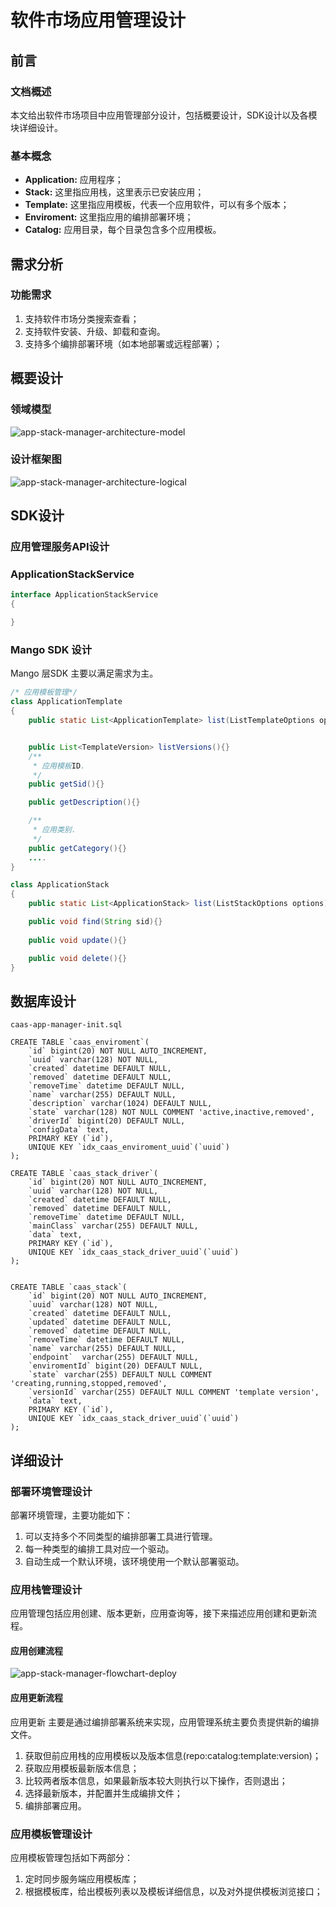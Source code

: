 软件市场应用管理设计
=================

## 前言
### 文档概述
本文给出软件市场项目中应用管理部分设计，包括概要设计，SDK设计以及各模块详细设计。

### 基本概念

- **Application:** 应用程序；
- **Stack:** 这里指应用栈，这里表示已安装应用；
- **Template:** 这里指应用模板，代表一个应用软件，可以有多个版本；
- **Enviroment:** 这里指应用的编排部署环境；
- **Catalog:** 应用目录，每个目录包含多个应用模板。

## 需求分析

### 功能需求
 
1. 支持软件市场分类搜索查看；
2. 支持软件安装、升级、卸载和查询。
3. 支持多个编排部署环境（如本地部署或远程部署）；


## 概要设计

### 领域模型

![app-stack-manager-architecture-model](./app-stack-manager-architecture-model.png)

### 设计框架图

![app-stack-manager-architecture-logical](./app-stack-manager-architecture-logical.png)


## SDK设计

### 应用管理服务API设计

### ApplicationStackService

```java
interface ApplicationStackService
{

}

```

### Mango SDK 设计
Mango 层SDK 主要以满足需求为主。

```java
/* 应用模板管理*/
class ApplicationTemplate
{
    public static List<ApplicationTemplate> list(ListTemplateOptions option){}


    public List<TemplateVersion> listVersions(){}    
    /**
     * 应用模板ID.
     */
    public getSid(){}

    public getDescription(){}

    /**
     * 应用类别.
     */
    public getCategory(){}
    ....
}
```


```java
class ApplicationStack
{
    public static List<ApplicationStack> list(ListStackOptions options){}

    public void find(String sid){}
    
    public void update(){}

    public void delete(){}
}
```

## 数据库设计

`caas-app-manager-init.sql`
```
CREATE TABLE `caas_enviroment`(
    `id` bigint(20) NOT NULL AUTO_INCREMENT,
    `uuid` varchar(128) NOT NULL,
    `created` datetime DEFAULT NULL,
    `removed` datetime DEFAULT NULL,
    `removeTime` datetime DEFAULT NULL,    
    `name` varchar(255) DEFAULT NULL,
    `description` varchar(1024) DEFAULT NULL,
    `state` varchar(128) NOT NULL COMMENT 'active,inactive,removed',
    `driverId` bigint(20) DEFAULT NULL,
    `configData` text,
    PRIMARY KEY (`id`),
    UNIQUE KEY `idx_caas_enviroment_uuid`(`uuid`)
);

CREATE TABLE `caas_stack_driver`(
    `id` bigint(20) NOT NULL AUTO_INCREMENT,
    `uuid` varchar(128) NOT NULL,
    `created` datetime DEFAULT NULL,
    `removed` datetime DEFAULT NULL,
    `removeTime` datetime DEFAULT NULL,    
    `mainClass` varchar(255) DEFAULT NULL,
    `data` text,
    PRIMARY KEY (`id`),
    UNIQUE KEY `idx_caas_stack_driver_uuid`(`uuid`)
);


CREATE TABLE `caas_stack`(
    `id` bigint(20) NOT NULL AUTO_INCREMENT,
    `uuid` varchar(128) NOT NULL,
    `created` datetime DEFAULT NULL,
    `updated` datetime DEFAULT NULL,
    `removed` datetime DEFAULT NULL,
    `removeTime` datetime DEFAULT NULL,
    `name` varchar(255) DEFAULT NULL,
    `endpoint`  varchar(255) DEFAULT NULL,
    `enviromentId` bigint(20) DEFAULT NULL,
    `state` varchar(255) DEFAULT NULL COMMENT 'creating,running,stopped,removed',
    `versionId` varchar(255) DEFAULT NULL COMMENT 'template version',
    `data` text,
    PRIMARY KEY (`id`),
    UNIQUE KEY `idx_caas_stack_driver_uuid`(`uuid`)
);

```

## 详细设计

### 部署环境管理设计
部署环境管理，主要功能如下：
1. 可以支持多个不同类型的编排部署工具进行管理。
2. 每一种类型的编排工具对应一个驱动。
3. 自动生成一个默认环境，该环境使用一个默认部署驱动。


### 应用栈管理设计

应用管理包括应用创建、版本更新，应用查询等，接下来描述应用创建和更新流程。

#### 应用创建流程

![app-stack-manager-flowchart-deploy](./app-stack-manager-flowchart-deploy.png)

#### 应用更新流程
应用更新 主要是通过编排部署系统来实现，应用管理系统主要负责提供新的编排文件。

1. 获取但前应用栈的应用模板以及版本信息(repo:catalog:template:version)；
2. 获取应用模板最新版本信息；
3. 比较两者版本信息，如果最新版本较大则执行以下操作，否则退出；
4. 选择最新版本，并配置并生成编排文件；
5. 编排部署应用。

### 应用模板管理设计
应用模板管理包括如下两部分：
1. 定时同步服务端应用模板库；
2. 根据模板库，给出模板列表以及模板详细信息，以及对外提供模板浏览接口；

